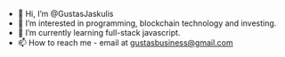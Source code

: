 - 👋 Hi, I’m @GustasJaskulis
- 👀 I’m interested in programming, blockchain technology and investing.
- 🌱 I’m currently learning full-stack javascript.
- 📫 How to reach me - email at gustasbusiness@gmail.com

<!---
GustasLiba/GustasLiba is a ✨ special ✨ repository because its `README.md` (this file) appears on your GitHub profile.
You can click the Preview link to take a look at your changes.
--->

